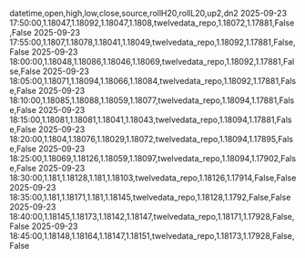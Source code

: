 datetime,open,high,low,close,source,rollH20,rollL20,up2,dn2
2025-09-23 17:50:00,1.18047,1.18092,1.18047,1.1808,twelvedata_repo,1.18072,1.17881,False,False
2025-09-23 17:55:00,1.1807,1.18078,1.18041,1.18049,twelvedata_repo,1.18092,1.17881,False,False
2025-09-23 18:00:00,1.18048,1.18086,1.18046,1.18069,twelvedata_repo,1.18092,1.17881,False,False
2025-09-23 18:05:00,1.18071,1.18094,1.18066,1.18084,twelvedata_repo,1.18092,1.17881,False,False
2025-09-23 18:10:00,1.18085,1.18088,1.18059,1.18077,twelvedata_repo,1.18094,1.17881,False,False
2025-09-23 18:15:00,1.18081,1.18081,1.18041,1.18043,twelvedata_repo,1.18094,1.17881,False,False
2025-09-23 18:20:00,1.1804,1.18076,1.18029,1.18072,twelvedata_repo,1.18094,1.17895,False,False
2025-09-23 18:25:00,1.18069,1.18126,1.18059,1.18097,twelvedata_repo,1.18094,1.17902,False,False
2025-09-23 18:30:00,1.181,1.18128,1.181,1.18103,twelvedata_repo,1.18126,1.17914,False,False
2025-09-23 18:35:00,1.181,1.18171,1.181,1.18145,twelvedata_repo,1.18128,1.1792,False,False
2025-09-23 18:40:00,1.18145,1.18173,1.18142,1.18147,twelvedata_repo,1.18171,1.17928,False,False
2025-09-23 18:45:00,1.18148,1.18164,1.18147,1.18151,twelvedata_repo,1.18173,1.17928,False,False
